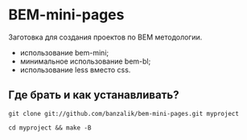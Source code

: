 # BEM-mini-pages

Заготовка для создания проектов по BEM методологии.

* использование bem-mini;
* минимальное использование bem-bl;
* использование less вместо css.

## Где брать и как устанавливать?

`git clone git://github.com/banzalik/bem-mini-pages.git myproject`

`cd myproject && make -B`